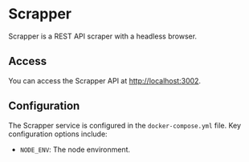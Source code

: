 # Scrapper

Scrapper is a REST API scraper with a headless browser.

## Access

You can access the Scrapper API at [http://localhost:3002](http://localhost:3002).

## Configuration

The Scrapper service is configured in the `docker-compose.yml` file. Key configuration options include:

*   `NODE_ENV`: The node environment.

